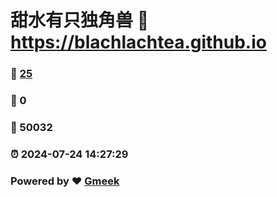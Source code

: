 # 甜水有只独角兽 :link: https://blachlachtea.github.io 
### :page_facing_up: [25](https://blachlachtea.github.io/tag.html) 
### :speech_balloon: 0 
### :hibiscus: 50032 
### :alarm_clock: 2024-07-24 14:27:29 
### Powered by :heart: [Gmeek](https://github.com/Meekdai/Gmeek)
